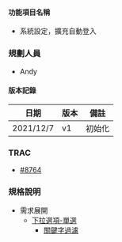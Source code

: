 
#### <div id="item_name">功能項目名稱</div>
  * 系統設定，擴充自動登入

### <div id="user">規劃人員</div>
* Andy

#### <div id="version">版本記錄</div>
  |日期|版本|備註|
  |---|---|---|
  |2021/12/7|v1|初始化|

### <div id="trac">TRAC</div>
* [#8764](http://trac.uneec.com/trac/neco/ticket/8764)

### <div id="specification">規格說明</div>
  * 需求展開
    * [下拉選項-單選][droplist_single]
      * [關鍵字過濾][keyword_filter]


<!-- 連結 -->
[droplist_single]:../../../MAE/Component/dropList.md "下拉選項-單選"
[keyword_filter]:../../../MAE/Component/dropList.md#search_filter "關鍵字過濾"
